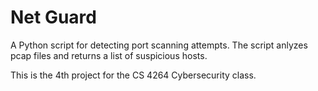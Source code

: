 # Net Guard

A Python script for detecting port scanning attempts. 
The script anlyzes pcap files and returns a list
of suspicious hosts.

This is the 4th project for the CS 4264 Cybersecurity class.
